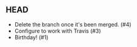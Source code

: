 ## HEAD

  * Delete the branch once it's been merged. (#4)
  * Configure to work with Travis (#3)
  * Birthday! (#1)
